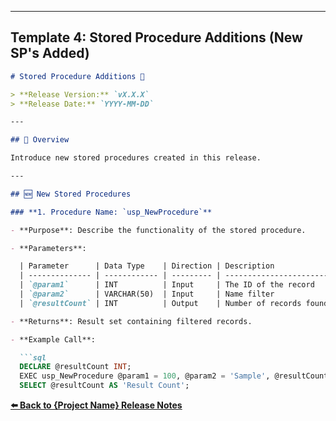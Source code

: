
---

## Template 4: Stored Procedure Additions (New SP's Added)

```markdown
# Stored Procedure Additions 🧩

> **Release Version:** `vX.X.X`  
> **Release Date:** `YYYY-MM-DD`

---

## 📄 Overview

Introduce new stored procedures created in this release.

---

## 🆕 New Stored Procedures

### **1. Procedure Name: `usp_NewProcedure`**

- **Purpose**: Describe the functionality of the stored procedure.

- **Parameters**:

  | Parameter      | Data Type    | Direction | Description             |
  | -------------- | ------------ | --------- | ----------------------- |
  | `@param1`      | INT          | Input     | The ID of the record    |
  | `@param2`      | VARCHAR(50)  | Input     | Name filter             |
  | `@resultCount` | INT          | Output    | Number of records found |

- **Returns**: Result set containing filtered records.

- **Example Call**:

  ```sql
  DECLARE @resultCount INT;
  EXEC usp_NewProcedure @param1 = 100, @param2 = 'Sample', @resultCount = @resultCount OUTPUT;
  SELECT @resultCount AS 'Result Count';
```
  **[⬅️ Back to {Project Name} Release Notes](../AppName-Release#/release#.md)**